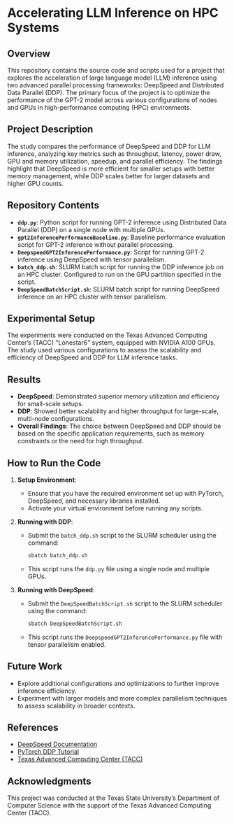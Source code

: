 # Accelerating LLM Inference on HPC Systems

## Overview
This repository contains the source code and scripts used for a project that explores the acceleration of large language model (LLM) inference using two advanced parallel processing frameworks: DeepSpeed and Distributed Data Parallel (DDP). The primary focus of the project is to optimize the performance of the GPT-2 model across various configurations of nodes and GPUs in high-performance computing (HPC) environments.

## Project Description
The study compares the performance of DeepSpeed and DDP for LLM inference, analyzing key metrics such as throughput, latency, power draw, GPU and memory utilization, speedup, and parallel efficiency. The findings highlight that DeepSpeed is more efficient for smaller setups with better memory management, while DDP scales better for larger datasets and higher GPU counts.

## Repository Contents
- **`ddp.py`**: Python script for running GPT-2 inference using Distributed Data Parallel (DDP) on a single node with multiple GPUs.
- **`gpt2InferencePerformanceBaseline.py`**: Baseline performance evaluation script for GPT-2 inference without parallel processing.
- **`DeepspeedGPT2InferencePerformance.py`**: Script for running GPT-2 inference using DeepSpeed with tensor parallelism.
- **`batch_ddp.sh`**: SLURM batch script for running the DDP inference job on an HPC cluster. Configured to run on the GPU partition specified in the script.
- **`DeepSpeedBatchScript.sh`**: SLURM batch script for running DeepSpeed inference on an HPC cluster with tensor parallelism.

## Experimental Setup
The experiments were conducted on the Texas Advanced Computing Center’s (TACC) "Lonestar6" system, equipped with NVIDIA A100 GPUs. The study used various configurations to assess the scalability and efficiency of DeepSpeed and DDP for LLM inference tasks.

## Results
- **DeepSpeed**: Demonstrated superior memory utilization and efficiency for small-scale setups.
- **DDP**: Showed better scalability and higher throughput for large-scale, multi-node configurations.
- **Overall Findings**: The choice between DeepSpeed and DDP should be based on the specific application requirements, such as memory constraints or the need for high throughput.

## How to Run the Code
1. **Setup Environment**: 
    - Ensure that you have the required environment set up with PyTorch, DeepSpeed, and necessary libraries installed.
    - Activate your virtual environment before running any scripts.

2. **Running with DDP**:
    - Submit the `batch_ddp.sh` script to the SLURM scheduler using the command:
      ```bash
      sbatch batch_ddp.sh
      ```
    - This script runs the `ddp.py` file using a single node and multiple GPUs.

3. **Running with DeepSpeed**:
    - Submit the `DeepSpeedBatchScript.sh` script to the SLURM scheduler using the command:
      ```bash
      sbatch DeepSpeedBatchScript.sh
      ```
    - This script runs the `DeepspeedGPT2InferencePerformance.py` file with tensor parallelism enabled.

## Future Work
- Explore additional configurations and optimizations to further improve inference efficiency.
- Experiment with larger models and more complex parallelism techniques to assess scalability in broader contexts.

## References
- [DeepSpeed Documentation](https://www.deepspeed.ai/)
- [PyTorch DDP Tutorial](https://pytorch.org/tutorials/intermediate/ddp_tutorial.html)
- [Texas Advanced Computing Center (TACC)](https://www.tacc.utexas.edu/)

## Acknowledgments
This project was conducted at the Texas State University’s Department of Computer Science with the support of the Texas Advanced Computing Center (TACC).
